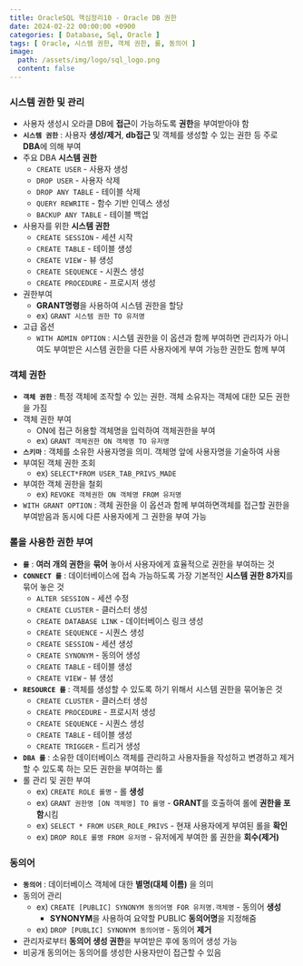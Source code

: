 ```yaml
---
title: OracleSQL 핵심정리10 - Oracle DB 권한
date: 2024-02-22 00:00:00 +0900
categories: [ Database, Sql, Oracle ]
tags: [ Oracle, 시스템 권한, 객체 권한, 롤, 동의어 ]
image:
  path: /assets/img/logo/sql_logo.png
  content: false
---
```


### **시스템 권한 및 관리**

- 사용자 생성시 오라클 DB에 **접근**이 가능하도록 **권한**을 부여받아야 함
- **`시스템 권한`** : 사용자 **생성/제거**, **db접근** 및 객체를 생성할 수 있는 권한 등 주로 **DBA**에 의해 부여
- 주요 DBA **시스템 권한**
  - `CREATE USER` - 사용자 생성
  - `DROP USER` - 사용자 삭제
  - `DROP ANY TABLE` - 테이블 삭제
  - `QUERY REWRITE` - 함수 기반 인덱스 생성
  - `BACKUP ANY TABLE` - 테이블 백업
- 사용자를 위한 **시스템 권한**
  - `CREATE SESSION` - 세션 시작
  - `CREATE TABLE` - 테이블 생성
  - `CREATE VIEW` - 뷰 생성
  - `CREATE SEQUENCE` - 시퀀스 생성
  - `CREATE PROCEDURE` - 프로시저 생성
- 권한부여
  - **GRANT명령**을 사용하여 시스템 권한을 할당
  - ex) `GRANT 시스템 권한 TO 유저명`
- 고급 옵션
  - `WITH ADMIN OPTION` : 시스템 권한을 이 옵션과 함께 부여하면 관리자가 아니여도 부여받은 시스템 권한을 다른 사용자에게 부여 가능한 권한도 함께 부여

### **객체 권한**

- **`객체 권한`** : 특정 객체에 조작할 수 있는 권한. 객체 소유자는 객체에 대한 모든 권한을 가짐
- 객체 권한 부여
  - ON에 접근 허용할 객체명을 입력하여 객체권한을 부여
  - ex) `GRANT 객체권한 ON 객체명 TO 유저명`
- **`스키마`** : 객체를 소유한 사용자명을 의미. 객체명 앞에 사용자명을 기술하여 사용
- 부여된 객체 권한 조회
  - ex) `SELECT*FROM USER_TAB_PRIVS_MADE`
- 부여한 객체 권한을 철회
  - ex) `REVOKE 객체권한 ON 객체명 FROM 유저명`
- `WITH GRANT OPTION` : 객체 권한을 이 옵션과 함께 부여하면객체를 접근할 권한을 부여받음과 동시에 다른 사용자에게 그 권한을 부여 가능

### **롤을 사용한 권한 부여**

- **`롤`** :  **여러 개의 권한**을 **묶어** 놓아서 사용자에게 효율적으로 권한을 부여하는 것
- **`CONNECT 롤`** : 데이터베이스에 접속 가능하도록 가장 기본적인 **시스템 권한 8가지**를 묶어 놓은 것
  - `ALTER SESSION` - 세션 수정
  - `CREATE CLUSTER` - 클러스터 생성
  - `CREATE DATABASE LINK` - 데이터베이스 링크 생성
  - `CREATE SEQUENCE` - 시퀀스 생성
  - `CREATE SESSION` - 세션 생성
  - `CREATE SYNONYM` - 동의어 생성
  - `CREATE TABLE` - 테이블 생성
  - `CREATE VIEW` - 뷰 생성
- **`RESOURCE 롤`** : 객체를 생성할 수 있도록 하기 위해서 시스템 권한을 묶어놓은 것
  - `CREATE CLUSTER` - 클러스터 생성
  - `CREATE PROCEDURE` - 프로시저 생성
  - `CREATE SEQUENCE` - 시퀀스 생성
  - `CREATE TABLE` - 테이블 생성
  - `CREATE TRIGGER` - 트리거 생성
- **`DBA 롤`** : 소유한 데이터베이스 객체를 관리하고 사용자들을 작성하고 변경하고 제거할 수 있도록 하는 모든 권한을 부여하는 롤
- 롤 관리 및 권한 부여
  - ex) `CREATE ROLE 롤명` - 롤 **생성**
  - ex) `GRANT 권한명 [ON 객체명] TO 롤명` - **GRANT**를 호출하여 롤에 **권한을 포함**시킴
  - ex) `SELECT * FROM USER_ROLE_PRIVS` - 현재 사용자에게 부여된 롤을 **확인**
  - ex) `DROP ROLE 롤명 FROM 유저명` - 유저에게 부여한 롤 권한을 **회수(제거)**

### **동의어**

- **`동의어`** : 데이터베이스 객체에 대한 **별명(대체 이름)** 을 의미
- 동의어 관리
  - ex) `CREATE [PUBLIC] SYNONYM 동의어명 FOR 유저명.객체명` - 동의어 **생성**
    - **SYNONYM**을 사용하여 요약할 PUBLIC **동의어명**을 지정해줌
  - ex) `DROP [PUBLIC] SYNONYM 동의어명` - 동의어 **제거**
- 관리자로부터 **동의어 생성 권한**을 부여받은 후에 동의어 생성 가능
- 비공개 동의어는 동의어를 생성한 사용자만이 접근할 수 있음

